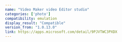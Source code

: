```yaml
---
name: "Video Maker video Editor studio"
categories: ['photo']
compatibility: emulation
display_result: "Compatible"
version_from: "1.0.13.0"
link: https://apps.microsoft.com/detail/9PJVTWC3PXDX
---
```

